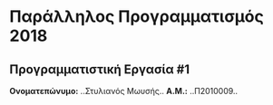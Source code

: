 # Παράλληλος Προγραμματισμός 2018
## Προγραμματιστική Εργασία #1

**Ονοματεπώνυμο:** ..Στυλιανός Μωυσής..
**Α.Μ.:** ..Π2010009..


